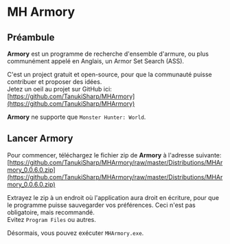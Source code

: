 # MH Armory

## Préambule

**Armory** est un programme de recherche d'ensemble d'armure, ou plus communément appelé en Anglais, un Armor Set Search (ASS).

C'est un project gratuit et open-source, pour que la communauté puisse contribuer et proposer des idées.<br/>
Jetez un oeil au projet sur GitHub ici: [https://github.com/TanukiSharp/MHArmory](https://github.com/TanukiSharp/MHArmory)

**Armory** ne supporte que `Monster Hunter: World`.

## Lancer Armory

Pour commencer, téléchargez le fichier zip de **Armory** à l'adresse suivante: [https://github.com/TanukiSharp/MHArmory/raw/master/Distributions/MHArmory_0.0.6.0.zip](https://github.com/TanukiSharp/MHArmory/raw/master/Distributions/MHArmory_0.0.6.0.zip)

Extrayez le zip à un endroit où l'application aura droit en écriture, pour que le programme puisse sauvegarder vos préférences. Ceci n'est pas obligatoire, mais recommandé.<br/>
Evitez `Program Files` ou autres.

Désormais, vous pouvez exécuter `MHArmory.exe`.<br/>
